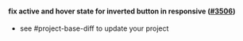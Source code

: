 #### fix active and hover state for inverted button in responsive ([#3506](https://github.com/shopsys/shopsys/pull/3506))

- see #project-base-diff to update your project
